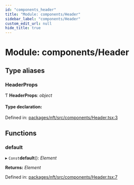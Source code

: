 ```yaml
---
id: "components_header"
title: "Module: components/Header"
sidebar_label: "components/Header"
custom_edit_url: null
hide_title: true
---
```


# Module: components/Header

## Type aliases

### HeaderProps

Ƭ **HeaderProps**: *object*

#### Type declaration:

Defined in: [packages/nft/src/components/Header.tsx:3](https://github.com/xr3ngine/xr3ngine/blob/77d12cea0/packages/nft/src/components/Header.tsx#L3)

## Functions

### default

▸ `Const`**default**(): *Element*

**Returns:** *Element*

Defined in: [packages/nft/src/components/Header.tsx:7](https://github.com/xr3ngine/xr3ngine/blob/77d12cea0/packages/nft/src/components/Header.tsx#L7)
